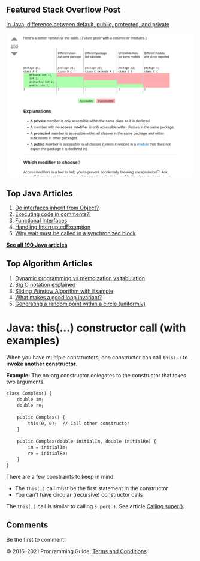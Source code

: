 <span class="underline"></span>

<span class="underline"></span>

## Featured Stack Overflow Post

[In Java, difference between default, public, protected, and private](https://stackoverflow.com/a/33627846/276052)

[<img src="../images/so-featured-33627846.png" alt="StackOverflow screenshot thumbnail" class="screenshot" />](https://stackoverflow.com/a/33627846/276052)

<span class="underline"></span>

## Top Java Articles

1.  [Do interfaces inherit from Object?](do-interfaces-inherit-from-object.html)
2.  [Executing code in comments?!](executing-code-in-comments.html)
3.  [Functional Interfaces](functional-interfaces.html)
4.  [Handling InterruptedException](handling-interrupted-exceptions.html)
5.  [Why wait must be called in a synchronized block](why-wait-must-be-in-synchronized.html)

[**See all 190 Java articles**](index.html)

## Top Algorithm Articles

1.  [Dynamic programming vs memoization vs tabulation](../dynamic-programming-vs-memoization-vs-tabulation.html)
2.  [Big O notation explained](../big-o-notation-explained.html)
3.  [Sliding Window Algorithm with Example](../sliding-window-example.html)
4.  [What makes a good loop invariant?](../what-makes-a-good-loop-invariant.html)
5.  [Generating a random point within a circle (uniformly)](../random-point-within-circle.html)

# Java: this(…) constructor call (with examples)

When you have multiple constructors, one constructor can call `this(…)` to **invoke another constructor**.

**Example:** The no-arg constructor delegates to the constructor that takes two arguments.

    class Complex() {
        double im;
        double re;

        public Complex() {
            this(0, 0);  // Call other constructor
        }

        public Complex(double initialIm, double initialRe) {
            im = initialIm;
            re = initialRe;
        }
    }

There are a few constraints to keep in mind:

- The `this(…)` call must be the first statement in the constructor
- You can't have circular (recursive) constructor calls

The `this(…)` call is similar to calling `super(…)`. See article [Calling super()](super-call.html).

## Comments

Be the first to comment!

© 2016–2021 Programming.Guide, [Terms and Conditions](../terms-and-conditions.html)
